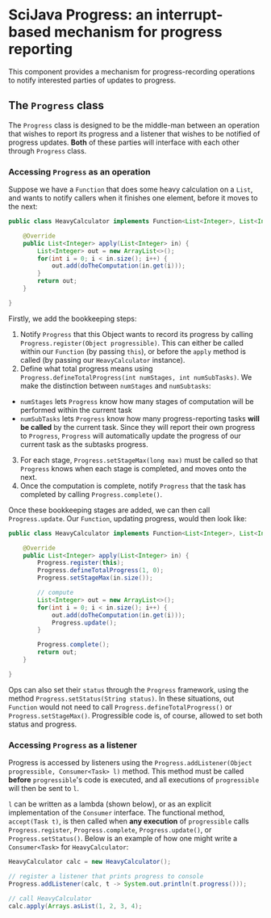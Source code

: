 # SciJava Progress: an interrupt-based mechanism for progress reporting

This component provides a mechanism for progress-recording operations to notify interested parties of updates to progress.

## The `Progress` class

The `Progress` class is designed to be the middle-man between an operation that wishes to report its progress and a listener that wishes to be notified of progress updates. **Both** of these parties will interface with each other through `Progress` class.

### Accessing `Progress` as an operation

Suppose we have a `Function` that does some heavy calculation on a `List`, and wants to notify callers when it finishes one element, before it moves to the next:

```java
public class HeavyCalculator implements Function<List<Integer>, List<Integer>> {

	@Override
	public List<Integer> apply(List<Integer> in) {
		List<Integer> out = new ArrayList<>();
		for(int i = 0; i < in.size(); i++) {
			out.add(doTheComputation(in.get(i)));
		}
		return out;
	}

}

```

Firstly, we add the bookkeeping steps:
1. Notify `Progress` that this Object wants to record its progress by calling `Progress.register(Object progressible)`. This can either be called within our `Function` (by passing `this`), or before the `apply` method is called (by passing our `HeavyCalculator` instance).
2. Define what total progress means using `Progress.defineTotalProgress(int numStages, int numSubTasks)`. We make the distinction between `numStages` and `numSubtasks`:

  * `numStages` lets `Progress` know how many stages of computation will be performed within the current task
  * `numSubTasks` lets `Progress` know how many progress-reporting tasks **will be called** by the current task. Since they will report their own progress to `Progress`, `Progress` will automatically update the progress of our current task as the subtasks progress.
3. For each stage, `Progress.setStageMax(long max)` must be called so that `Progress` knows when each stage is completed, and moves onto the next.
4. Once the computation is complete, notify `Progress` that the task has completed by calling `Progress.complete()`.

Once these bookkeeping stages are added, we can then call `Progress.update`. Our `Function`, updating progress, would then look like:

```java
public class HeavyCalculator implements Function<List<Integer>, List<Integer>> {

	@Override
	public List<Integer> apply(List<Integer> in) {
		Progress.register(this);
		Progress.defineTotalProgress(1, 0);
		Progress.setStageMax(in.size());

		// compute
		List<Integer> out = new ArrayList<>();
		for(int i = 0; i < in.size(); i++) {
			out.add(doTheComputation(in.get(i)));
			Progress.update();
		}

		Progress.complete();
		return out;
	}

}

```

Ops can also set their `status` through the `Progress` framework, using the method `Progress.setStatus(String status)`. In these situations, out `Function` would not need to call `Progress.defineTotalProgress()` or `Progress.setStageMax()`. Progressible code is, of course, allowed to set both status and progress.

### Accessing `Progress` as a listener

Progress is accessed by listeners using the `Progress.addListener(Object progressible, Consumer<Task> l)` method. This method must be called **before** `progressible`'s code is executed, and all executions of `progressible` will then be sent to `l`.

`l` can be written as a lambda (shown below), or as an explicit implementation of the `Consumer` interface. The functional method, `accept(Task t)`, is then called when **any execution** of `progressible` calls `Progress.register`, `Progress.complete`, `Progress.update()`, or `Progress.setStatus()`. Below is an example of how one might write a `Consumer<Task>` for `HeavyCalculator`:

```java
HeavyCalculator calc = new HeavyCalculator();

// register a listener that prints progress to console
Progress.addListener(calc, t -> System.out.println(t.progress()));

// call HeavyCalculator
calc.apply(Arrays.asList(1, 2, 3, 4);
```
